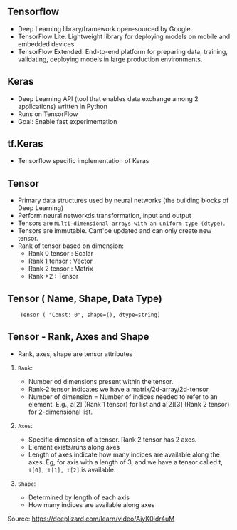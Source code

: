 ## Tensorflow
- Deep Learning library/framework open-sourced by Google.
- TensorFlow Lite: Lightweight library for deploying models on mobile and embedded devices
- TensorFlow Extended: End-to-end platform for preparing data, training, validating, deploying models in large production environments.

## Keras
- Deep Learning API (tool that enables data exchange among 2 applications) written in Python
- Runs on TensorFlow
- Goal: Enable fast experimentation

## tf.Keras
- Tensorflow specific implementation of Keras

## Tensor
- Primary data structures used by neural networks (the building blocks of Deep Learning)
- Perform neural networkds transformation, input and output
- Tensors are `Multi-dimensional arrays with an uniform type (dtype)`.
- Tensors are immutable. Cant'be updated and can only create new tensor.
- Rank of tensor based on dimension:
    - Rank 0 tensor : Scalar
    - Rank 1 tensor : Vector
    - Rank 2 tensor : Matrix
    - Rank >2 : Tensor

## Tensor ( Name, Shape, Data Type)
        Tensor ( "Const: 0", shape=(), dtype=string)
        
## Tensor - Rank, Axes and Shape
 - Rank, axes, shape are tensor attributes
 1. `Rank`:  
     - Number od dimensions present within the tensor.
     - Rank-2 tensor indicates we have a matrix/2d-array/2d-tensor
     - Number of dimension = Number of indices needed to refer to an element. E.g., a[2] (Rank 1 tensor) for list and a[2][3] (Rank 2 tensor) for 2-dimensional list.
     
2. `Axes`:
     - Specific dimension of a tensor. Rank 2 tensor has 2 axes.
     - Element exists/runs along axes
     - Length of axes indicate how many indices are available along the axes. Eg, for axis with a length of 3, and we have a tensor called t, `t[0], t[1], t[2]` is available.

3. `Shape`:
     - Determined by length of each axis
     - How many indices are available along axes


Source: https://deeplizard.com/learn/video/AiyK0idr4uM 
        
